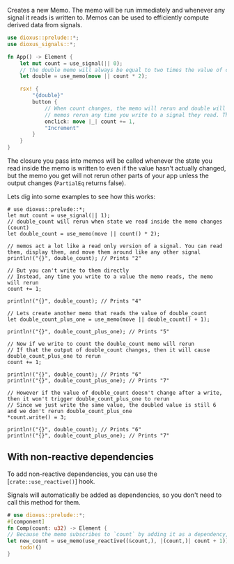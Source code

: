Creates a new Memo. The memo will be run immediately and whenever any signal it reads is written to. Memos can be used to efficiently compute derived data from signals.

```rust
use dioxus::prelude::*;
use dioxus_signals::*;

fn App() -> Element {
    let mut count = use_signal(|| 0);
    // the double memo will always be equal to two times the value of count, even after count changes
    let double = use_memo(move || count * 2);

    rsx! {
        "{double}"
        button {
            // When count changes, the memo will rerun and double will be updated
            // memos rerun any time you write to a signal they read. They will only rerun values/component that depend on them if the value of the memo changes
            onclick: move |_| count += 1,
            "Increment"
        }
    }
}
```

The closure you pass into memos will be called whenever the state you read inside the memo is written to even if the value hasn't actually changed, but the memo you get will not rerun other parts of your app unless the output changes (`PartialEq` returns false).

Lets dig into some examples to see how this works:

```rust, no_run
# use dioxus::prelude::*;
let mut count = use_signal(|| 1);
// double_count will rerun when state we read inside the memo changes (count)
let double_count = use_memo(move || count() * 2);

// memos act a lot like a read only version of a signal. You can read them, display them, and move them around like any other signal
println!("{}", double_count); // Prints "2"

// But you can't write to them directly
// Instead, any time you write to a value the memo reads, the memo will rerun
count += 1;

println!("{}", double_count); // Prints "4"

// Lets create another memo that reads the value of double_count
let double_count_plus_one = use_memo(move || double_count() + 1);

println!("{}", double_count_plus_one); // Prints "5"

// Now if we write to count the double_count memo will rerun
// If that the output of double_count changes, then it will cause double_count_plus_one to rerun
count += 1;

println!("{}", double_count); // Prints "6"
println!("{}", double_count_plus_one); // Prints "7"

// However if the value of double_count doesn't change after a write, then it won't trigger double_count_plus_one to rerun
// Since we just write the same value, the doubled value is still 6 and we don't rerun double_count_plus_one
*count.write() = 3;

println!("{}", double_count); // Prints "6"
println!("{}", double_count_plus_one); // Prints "7"
```

## With non-reactive dependencies

To add non-reactive dependencies, you can use the [`crate::use_reactive()`] hook.

Signals will automatically be added as dependencies, so you don't need to call this method for them.

```rust
# use dioxus::prelude::*;
#[component]
fn Comp(count: u32) -> Element {
// Because the memo subscribes to `count` by adding it as a dependency, the memo will rerun every time `count` changes.
let new_count = use_memo(use_reactive((&count,), |(count,)| count + 1));
    todo!()
}
```
